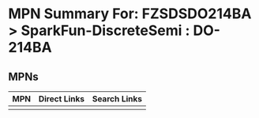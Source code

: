 



# MPN Summary For: FZSDSDO214BA > SparkFun-DiscreteSemi : DO-214BA

## MPNs
  

|MPN|Direct Links|Search Links|
| :--- | :--- | :--- |
||||
